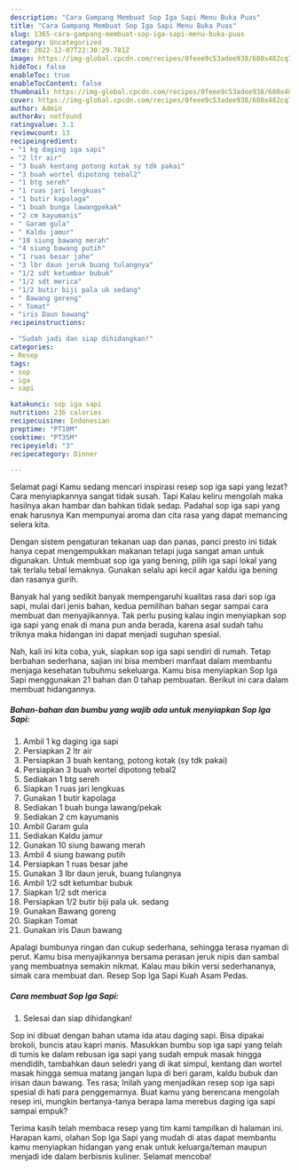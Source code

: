```yaml
---
description: "Cara Gampang Membuat Sop Iga Sapi Menu Buka Puas"
title: "Cara Gampang Membuat Sop Iga Sapi Menu Buka Puas"
slug: 1365-cara-gampang-membuat-sop-iga-sapi-menu-buka-puas
category: Uncategorized
date: 2022-12-07T22:30:29.781Z
image: https://img-global.cpcdn.com/recipes/0feee9c53adee938/680x482cq70/sop-iga-sapi-foto-resep-utama.jpg
hideToc: false
enableToc: true
enableTocContent: false
thumbnail: https://img-global.cpcdn.com/recipes/0feee9c53adee938/680x482cq70/sop-iga-sapi-foto-resep-utama.jpg
cover: https://img-global.cpcdn.com/recipes/0feee9c53adee938/680x482cq70/sop-iga-sapi-foto-resep-utama.jpg
author: Admin
authorAv: notfound
ratingvalue: 3.1
reviewcount: 13
recipeingredient:
- "1 kg daging iga sapi"
- "2 ltr air"
- "3 buah kentang potong kotak sy tdk pakai"
- "3 buah wortel dipotong tebal2"
- "1 btg sereh"
- "1 ruas jari lengkuas"
- "1 butir kapolaga"
- "1 buah bunga lawangpekak"
- "2 cm kayumanis"
- " Garam gula"
- " Kaldu jamur"
- "10 siung bawang merah"
- "4 siung bawang putih"
- "1 ruas besar jahe"
- "3 lbr daun jeruk buang tulangnya"
- "1/2 sdt ketumbar bubuk"
- "1/2 sdt merica"
- "1/2 butir biji pala uk sedang"
- " Bawang goreng"
- " Tomat"
- "iris Daun bawang"
recipeinstructions:

- "Sudah jadi dan siap dihidangkan!"
categories:
- Resep
tags:
- sop
- iga
- sapi

katakunci: sop iga sapi 
nutrition: 236 calories
recipecuisine: Indonesian
preptime: "PT10M"
cooktime: "PT35M"
recipeyield: "3"
recipecategory: Dinner

---
```



Selamat pagi Kamu sedang mencari inspirasi resep sop iga sapi yang lezat? Cara menyiapkannya sangat tidak susah. Tapi Kalau keliru mengolah maka hasilnya akan hambar dan bahkan tidak sedap. Padahal sop iga sapi yang enak harusnya Kan mempunyai aroma dan cita rasa yang dapat memancing selera kita.


Dengan sistem pengaturan tekanan uap dan panas, panci presto ini tidak hanya cepat mengempukkan makanan tetapi juga sangat aman untuk digunakan. Untuk membuat sop iga yang bening, pilih iga sapi lokal yang tak terlalu tebal lemaknya. Gunakan selalu api kecil agar kaldu iga bening dan rasanya gurih.

Banyak hal yang sedikit banyak mempengaruhi kualitas rasa dari sop iga sapi, mulai dari jenis bahan, kedua pemilihan bahan segar sampai cara membuat dan menyajikannya. Tak perlu pusing kalau ingin menyiapkan sop iga sapi yang enak di mana pun anda berada, karena asal sudah tahu triknya maka hidangan ini dapat menjadi suguhan spesial.


Nah, kali ini kita coba, yuk, siapkan sop iga sapi sendiri di rumah. Tetap berbahan sederhana, sajian ini bisa memberi manfaat dalam membantu menjaga kesehatan tubuhmu sekeluarga. Kamu bisa menyiapkan Sop Iga Sapi menggunakan 21 bahan dan 0 tahap pembuatan. Berikut ini cara dalam membuat hidangannya.

<!--inarticleads1-->

##### Bahan-bahan dan bumbu yang wajib ada untuk menyiapkan Sop Iga Sapi:

1. Ambil 1 kg daging iga sapi
1. Persiapkan 2 ltr air
1. Persiapkan 3 buah kentang, potong kotak (sy tdk pakai)
1. Persiapkan 3 buah wortel dipotong tebal2
1. Sediakan 1 btg sereh
1. Siapkan 1 ruas jari lengkuas
1. Gunakan 1 butir kapolaga
1. Sediakan 1 buah bunga lawang/pekak
1. Sediakan 2 cm kayumanis
1. Ambil  Garam gula
1. Sediakan  Kaldu jamur
1. Gunakan 10 siung bawang merah
1. Ambil 4 siung bawang putih
1. Persiapkan 1 ruas besar jahe
1. Gunakan 3 lbr daun jeruk, buang tulangnya
1. Ambil 1/2 sdt ketumbar bubuk
1. Siapkan 1/2 sdt merica
1. Persiapkan 1/2 butir biji pala uk. sedang
1. Gunakan  Bawang goreng
1. Siapkan  Tomat
1. Gunakan iris Daun bawang


Apalagi bumbunya ringan dan cukup sederhana, sehingga terasa nyaman di perut. Kamu bisa menyajikannya bersama perasan jeruk nipis dan sambal yang membuatnya semakin nikmat. Kalau mau bikin versi sederhananya, simak cara membuat dan. Resep Sop Iga Sapi Kuah Asam Pedas. 

<!--inarticleads2-->

##### Cara membuat Sop Iga Sapi:


1. Selesai dan siap dihidangkan!

Sop ini dibuat dengan bahan utama ida atau daging sapi. Bisa dipakai brokoli, buncis atau kapri manis. Masukkan bumbu sop iga sapi yang telah di tumis ke dalam rebusan iga sapi yang sudah empuk masak hingga mendidih, tambahkan daun seledri yang di ikat simpul, kentang dan wortel masak hingga semua matang jangan lupa di beri garam, kaldu bubuk dan irisan daun bawang. Tes rasa; Inilah yang menjadikan resep sop iga sapi spesial di hati para penggemarnya. Buat kamu yang berencana mengolah resep ini, mungkin bertanya-tanya berapa lama merebus daging iga sapi sampai empuk? 

Terima kasih telah membaca resep yang tim kami tampilkan di halaman ini. Harapan kami, olahan Sop Iga Sapi yang mudah di atas dapat membantu kamu menyiapkan hidangan yang enak untuk keluarga/teman maupun menjadi ide dalam berbisnis kuliner. Selamat mencoba!
